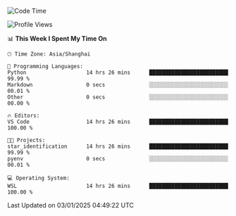 <!--START_SECTION:waka-->
![Code Time](http://img.shields.io/badge/Code%20Time-2%2C182%20hrs%2023%20mins-blue)

![Profile Views](http://img.shields.io/badge/Profile%20Views-0-blue)

📊 **This Week I Spent My Time On** 

```text
🕑︎ Time Zone: Asia/Shanghai

💬 Programming Languages: 
Python                   14 hrs 26 mins      █████████████████████████   99.99 % 
Markdown                 0 secs              ░░░░░░░░░░░░░░░░░░░░░░░░░   00.01 % 
Other                    0 secs              ░░░░░░░░░░░░░░░░░░░░░░░░░   00.00 % 

🔥 Editors: 
VS Code                  14 hrs 26 mins      █████████████████████████   100.00 % 

🐱‍💻 Projects: 
star_identification      14 hrs 26 mins      █████████████████████████   99.99 % 
pyenv                    0 secs              ░░░░░░░░░░░░░░░░░░░░░░░░░   00.01 % 

💻 Operating System: 
WSL                      14 hrs 26 mins      █████████████████████████   100.00 % 
```


 Last Updated on 03/01/2025 04:49:22 UTC
<!--END_SECTION:waka-->